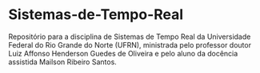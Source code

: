 # Sistemas-de-Tempo-Real

Repositório para a disciplina de Sistemas de Tempo Real da Universidade Federal do Rio Grande do Norte (UFRN), ministrada pelo professor doutor Luiz Affonso Henderson Guedes de Oliveira e pelo aluno da docência assistida Mailson Ribeiro Santos.
